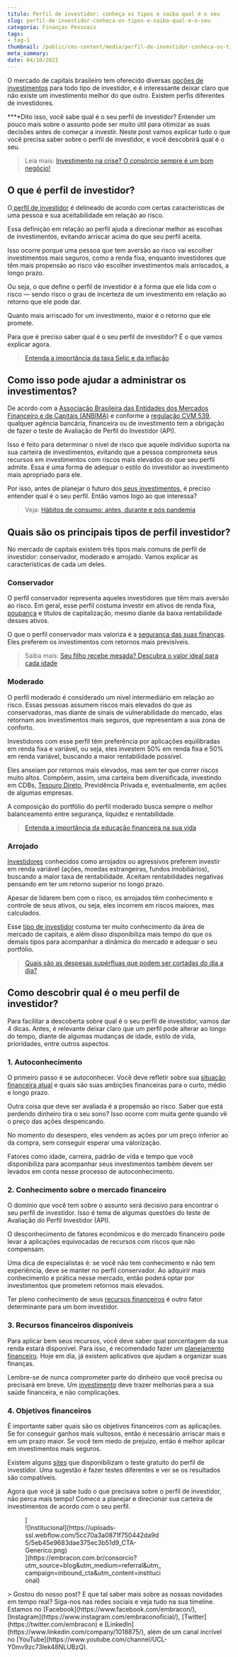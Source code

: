 ```yaml
---
titulo: Perfil de investidor: conheça os tipos e saiba qual é o seu
slug: perfil-de-investidor-conheca-os-tipos-e-saiba-qual-e-o-seu
categoria: Finanças Pessoais
tags:
- tag-1
thumbnail: /public/cms-content/media/perfil-de-investidor-conheca-os-tipos-e-saiba-qual-e-o-seu.jpg
meta_summary: 
date: 04/10/2021
---
```

O mercado de capitais brasileiro tem oferecido diversas [opções de investimentos](https://www.embracon.com.br/blog/quais-sao-os-melhores-tipos-de-investimentos-atualmente-confira) para todo tipo de investidor, e é interessante deixar claro que não existe um investimento melhor do que outro. Existem perfis diferentes de investidores.

**‍**Dito isso, você sabe qual é o seu perfil de investidor? Entender um pouco mais sobre o assunto pode ser muito útil para otimizar as suas decisões antes de começar a investir. Neste post vamos explicar tudo o que você precisa saber sobre o perfil de investidor, e você descobrirá qual é o seu.

> Leia mais: [Investimento na crise? O consórcio sempre é um bom negócio!](https://www.embracon.com.br/blog/investimento-na-crise-o-consorcio-sempre-e-um-bom-negocio)

O que é perfil de investidor?
-----------------------------

O[ perfil de investidor](https://www.embracon.com.br/blog/entenda-como-comecar-a-investir-mesmo-com-pouco-dinheiro) é delineado de acordo com certas características de uma pessoa e sua aceitabilidade em relação ao risco.

Essa definição em relação ao perfil ajuda a direcionar melhor as escolhas de investimentos, evitando arriscar acima do que seu perfil aceita.

Isso ocorre porque uma pessoa que tem aversão ao risco vai escolher investimentos mais seguros, como a renda fixa, enquanto investidores que têm mais propensão ao risco vão escolher investimentos mais arriscados, a longo prazo.

Ou seja, o que define o perfil de investidor é a forma que ele lida com o risco — sendo risco o grau de incerteza de um investimento em relação ao retorno que ele pode dar.

Quanto mais arriscado for um investimento, maior é o retorno que ele promete.

Para que é preciso saber qual é o seu perfil de investidor? É o que vamos explicar agora.

> [Entenda a importância da taxa Selic e da inflação](https://www.embracon.com.br/blog/entenda-a-importancia-da-taxa-selic-e-da-inflacao)

Como isso pode ajudar a administrar os investimentos?
-----------------------------------------------------

De acordo com a [Associação Brasileira das Entidades dos Mercados Financeiro e de Capitais (ANBIMA)](http://www.anbima.com.br/data/files/32/27/37/8F/540C26101D86DB2678A80AC2/Codigo-Certificacao-Vigente-14052018.pdf) e conforme a [regulação CVM 539](http://www.cvm.gov.br/export/sites/cvm/legislacao/instrucoes/anexos/500/inst539consolid.pdf), qualquer agência bancária, financeira ou de investimento tem a obrigação de fazer o teste de Avaliação de Perfil do Investidor (API).

Isso é feito para determinar o nível de risco que aquele indivíduo suporta na sua carteira de investimentos, evitando que a pessoa comprometa seus recursos em investimentos com riscos mais elevados do que seu perfil admite. Essa é uma forma de adequar o estilo do investidor ao investimento mais apropriado para ele.

Por isso, antes de planejar o futuro dos[ seus investimentos](https://www.embracon.com.br/blog/quais-sao-os-melhores-tipos-de-investimentos-atualmente-confira), é preciso entender qual é o seu perfil. Então vamos logo ao que interessa?

> Veja: [Hábitos de consumo: antes, durante e pós pandemia](https://www.embracon.com.br/blog/habitos-de-consumo-antes-durante-e-pos-pandemia)

Quais são os principais tipos de perfil investidor?
---------------------------------------------------

No mercado de capitais existem três tipos mais comuns de perfil de investidor: conservador, moderado e arrojado. Vamos explicar as características de cada um deles.

### Conservador

O perfil conservador representa aqueles investidores que têm mais aversão ao risco. Em geral, esse perfil costuma investir em ativos de renda fixa, [poupança](https://www.embracon.com.br/blog/guardar-poupar-ou-investir-qual-a-diferenca-entre-os-termos) e títulos de capitalização, mesmo diante da baixa rentabilidade desses ativos.

O que o perfil conservador mais valoriza é a [segurança das suas finanças](https://www.embracon.com.br/blog/vantagens-financeiras-de-um-consorcio). Eles preferem os investimentos com retornos mais previsíveis.

> Saiba mais: [Seu filho recebe mesada? Descubra o valor ideal para cada idade](https://www.embracon.com.br/blog/seu-filho-recebe-mesada-descubra-o-valor-ideal-para-cada-idade)

### Moderado

O perfil moderado é considerado um nível intermediário em relação ao risco. Essas pessoas assumem riscos mais elevados do que as conservadoras, mas diante de sinais de vulnerabilidade do mercado, elas retornam aos investimentos mais seguros, que representam a sua zona de conforto.

Investidores com esse perfil têm preferência por aplicações equilibradas em renda fixa e variável, ou seja, eles investem 50% em renda fixa e 50% em renda variável, buscando a maior rentabilidade possível.

Eles anseiam por retornos mais elevados, mas sem ter que correr riscos muito altos. Compõem, assim, uma carteira bem diversificada, investindo em CDBs, [Tesouro Direto](https://www.embracon.com.br/blog/tesouro-direto-guia-rapido-com-tudo-o-que-voce-precisa-saber), Previdência Privada e, eventualmente, em ações de algumas empresas.

A composição do portfólio do perfil moderado busca sempre o melhor balanceamento entre segurança, liquidez e rentabilidade.

> [Entenda a importância da educação financeira na sua vida](https://www.embracon.com.br/blog/entenda-a-importancia-da-educacao-financeira-na-sua-vida)

### Arrojado

[Investidores](https://www.embracon.com.br/blog/investimentos-alto-risco-vale-a-pena) conhecidos como arrojados ou agressivos preferem investir em renda variável (ações, moedas estrangeiras, fundos imobiliários), buscando a maior taxa de rentabilidade. Aceitam rentabilidades negativas pensando em ter um retorno superior no longo prazo.

Apesar de lidarem bem com o risco, os arrojados têm conhecimento e controle de seus ativos, ou seja, eles incorrem em riscos maiores, mas calculados.

Esse [tipo de investidor](https://www.embracon.com.br/blog/conheca-4-opcoes-para-quem-quer-comecar-a-investir) costuma ter muito conhecimento da área de mercado de capitais, e além disso disponibiliza mais tempo do que os demais tipos para acompanhar a dinâmica do mercado e adequar o seu portfólio.

> [Quais são as despesas supérfluas que podem ser cortadas do dia a dia?](https://www.embracon.com.br/blog/quais-sao-as-despesas-superfluas-que-podem-ser-cortadas-do-dia-a-dia)

Como descobrir qual é o meu perfil de investidor?
-------------------------------------------------

Para facilitar a descoberta sobre qual é o seu perfil de investidor, vamos dar 4 dicas. Antes, é relevante deixar claro que um perfil pode alterar ao longo do tempo, diante de algumas mudanças de idade, estilo de vida, prioridades, entre outros aspectos.

### 1. Autoconhecimento

O primeiro passo é se autoconhecer. Você deve refletir sobre sua [situação financeira atual](https://www.embracon.com.br/blog/como-sair-do-vermelho-em-2019) e quais são suas ambições financeiras para o curto, médio e longo prazo.

Outra coisa que deve ser avaliada é a propensão ao risco. Saber que está perdendo dinheiro tira o seu sono? Isso ocorre com muita gente quando vê o preço das ações despencando.

No momento do desespero, eles vendem as ações por um preço inferior ao da compra, sem conseguir esperar uma valorização.

Fatores como idade, carreira, padrão de vida e tempo que você disponibiliza para acompanhar seus investimentos também devem ser levados em conta nesse processo de autoconhecimento.

### 2. Conhecimento sobre o mercado financeiro

O domínio que você tem sobre o assunto será decisivo para encontrar o seu perfil de investidor. Isso é tema de algumas questões do teste de Avaliação do Perfil Investidor (API).

O desconhecimento de fatores econômicos e do mercado financeiro pode levar a aplicações equivocadas de recursos com riscos que não compensam.

Uma dica de especialistas é: se você não tem conhecimento e não tem experiência, deve se manter no perfil conservador. Ao adquirir mais conhecimento e prática nesse mercado, então poderá optar por investimentos que prometem retornos mais elevados.

Ter pleno conhecimento de seus [recursos financeiros](https://www.embracon.com.br/blog/reserva-financeira-como-preparar-a-sua) é outro fator determinante para um bom investidor.

### 3. Recursos financeiros disponíveis

Para aplicar bem seus recursos, você deve saber qual porcentagem da sua renda estará disponível. Para isso, é recomendado fazer um [planejamento financeiro](https://www.embracon.com.br/blog/planeje-sua-vida-financeira-e-fique-sempre-no-azul). Hoje em dia, já existem aplicativos que ajudam a organizar suas finanças.

Lembre-se de nunca comprometer parte do dinheiro que você precisa ou precisará em breve. Um [investimento](https://www.embracon.com.br/blog/8-motivos-que-comprovam-que-consorcio-e-investimento) deve trazer melhorias para a sua saúde financeira, e não complicações.

### 4. Objetivos financeiros

É importante saber quais são os objetivos financeiros com as aplicações. Se for conseguir ganhos mais vultosos, então é necessário arriscar mais e em um prazo maior. Se você tem medo de prejuízo, então é melhor aplicar em investimentos mais seguros.

Existem alguns [sites](http://www.clubedospoupadores.com/perfil-investidor) que disponibilizam o teste gratuito do perfil de investidor. Uma sugestão é fazer testes diferentes e ver se os resultados são compatíveis.

Agora que você já sabe tudo o que precisava sobre o perfil de investidor, não perca mais tempo! Comece a planejar e direcionar sua carteira de investimentos de acordo com o seu perfil.

<figure class="w-richtext-figure-type-image w-richtext-align-center" style="max-width:310px">[<div>![Institucional](https://uploads-ssl.webflow.com/5cc70a3a0871f750442da9d5/5eb45e9683dae375ec3b51d9_CTA-Generico.png)</div>](https://embracon.com.br/consorcio?utm_source=blog&utm_medium=referral&utm_campaign=inbound_cta&utm_content=institucional)</figure>> Gostou do nosso post? E que tal saber mais sobre as nossas novidades em tempo real? Siga-nos nas redes sociais e veja tudo na sua timeline. Estamos no [Facebook](https://www.facebook.com/embracon/), [Instagram](https://www.instagram.com/embraconoficial/), [Twitter](https://twitter.com/embracon) e [LinkedIn](https://www.linkedin.com/company/1018875/), além de um canal incrível no [YouTube](https://www.youtube.com/channel/UCL-Y0mv9zc73Iek48NLUBzQ).
